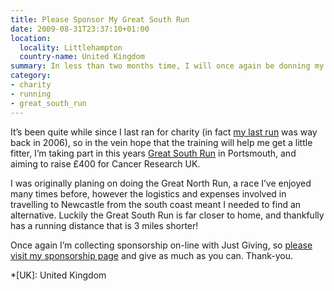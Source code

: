 ```yaml
---
title: Please Sponsor My Great South Run
date: 2009-08-31T23:37:10+01:00
location:
  locality: Littlehampton
  country-name: United Kingdom
summary: In less than two months time, I will once again be donning my running shoes to raise money for Cancer Research UK.
category:
- charity
- running
- great_south_run
---
```

It’s been quite while since I last ran for charity (in fact [my last run][1] was way back in 2006), so in the vein hope that the training will help me get a little fitter, I’m taking part in this years [Great South Run][2] in Portsmouth, and aiming to raise £400 for Cancer Research UK.

I was originally planing on doing the Great North Run, a race I’ve enjoyed many times before, however the logistics and expenses involved in travelling to Newcastle from the south coast meant I needed to find an alternative. Luckily the Great South Run is far closer to home, and thankfully has a running distance that is 3 miles shorter!

Once again I’m collecting sponsorship on-line with Just Giving, so [please visit my sponsorship page][3] and give as much as you can. Thank-you.

[1]: http://lloydyweb.paulrobertlloyd.com/blog/2006/05/great_manchester_run_2006
[2]: http://www.greatrun.org/events/event.aspx?id=12
[3]: http://www.justgiving.com/paulrobertlloyd-gsr09

*[UK]: United Kingdom
